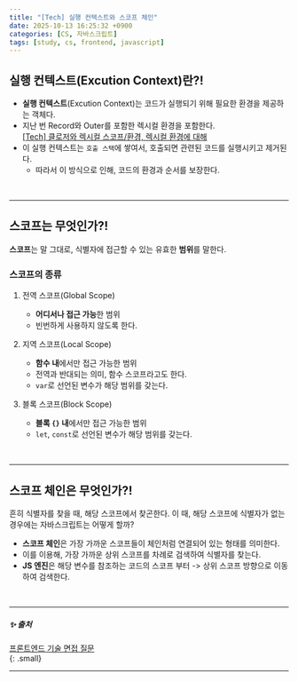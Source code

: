 ```yaml
---
title: "[Tech] 실행 컨텍스트와 스코프 체인"
date: 2025-10-13 16:25:32 +0900
categories: [CS, 자바스크립트]
tags: [study, cs, frontend, javascript]
---
```


## **실행 컨텍스트**(Excution Context)란?!    

- **실행 컨텍스트**(Excution Context)는 코드가 실행되기 위해 필요한 환경을 제공하는 객체다.     
- 지난 번 Record와 Outer를 포함한 <span class="greenpen">렉시컬 환경</span>을 포함한다.   
  [[Tech] 클로저와 렉시컬 스코프/환경, 렉시컬 환경에 대해](https://79gun79.github.io/posts/IQ36/#%EB%A0%89%EC%8B%9C%EC%BB%AC-%ED%99%98%EA%B2%BDlexical-invirionment%EB%9E%80)     
- 이 실행 컨텍스트는 `호출 스택`에 쌓여서, 호출되면 관련된 코드를 실행시키고 제거된다.  
  - 따라서 이 방식으로 인해, 코드의 환경과 순서를 보장한다.     

<br>

---

## <span class="purplepen">**스코프**</span>는 무엇인가?!   

<span class="purplepen">**스코프**</span>는 말 그대로, 식별자에 접근할 수 있는 유효한 **범위**를 말한다.   

### <span class="purplepen">**스코프**</span>의 종류    

1. <span class="purplepen">전역 스코프(Global Scope)</span>   
   - **어디서나 접근 가능**한 범위  
   - 빈번하게 사용하지 않도록 한다.     

2. <span class="purplepen">지역 스코프(Local Scope)</span>   
   - **함수 내**에서만 접근 가능한 범위    
   - 전역과 반대되는 의미, <span class="purplepen">함수 스코프</span>라고도 한다.   
   - `var`로 선언된 변수가 해당 범위를 갖는다.   

3. <span class="purplepen">블록 스코프(Block Scope)</span>   
   - **블록 `{}` 내**에서만 접근 가능한 범위    
   - `let`, `const`로 선언된 변수가 해당 범위를 갖는다.  

<br>

---

## <span class="pinkpen">**스코프 체인**</span>은 무엇인가?!   

흔히 식별자를 찾을 때, 해당 스코프에서 찾곤한다.
이 때, 해당 스코프에 식별자가 없는 경우에는 자바스크립트는 어떻게 할까?

- <span class="pinkpen">**스코프 체인**</span>은 가장 가까운 스코프들이 체인처럼 연결되어 있는 형태를 의미한다.   
- 이를 이용해, <span class="yellow2pen">가장 가까운 상위 스코프를 차례로 검색</span>하여 식별자를 찾는다.    
- **JS 엔진**은 <span class="yellow2pen">해당 변수를 참조하는 코드의 스코프 부터 -> 상위 스코프 방향으로 이동</span>하여 검색한다.    

<br> 

---

##### ✨ 출처   

[프론트엔드 기술 면접 질문](https://frontend-interview-question.vercel.app/)     
{: .small}     

---

